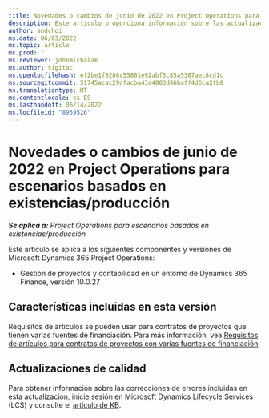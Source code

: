 ```yaml
---
title: Novedades o cambios de junio de 2022 en Project Operations para escenarios basados en existencias/producción
description: Este artículo proporciona información sobre las actualizaciones de calidad disponibles en la versión de junio de 2022 de la implementación de Project Operations para escenarios basados en existencias/producción.
author: andchoi
ms.date: 06/03/2022
ms.topic: article
ms.prod: ''
ms.reviewer: johnmichalak
ms.author: sigitac
ms.openlocfilehash: ef2be1f6286c55861e92abf5c85a5387aec8cd1c
ms.sourcegitcommit: 51745acac29dfacba43a4003d86baff4d6ca2fb8
ms.translationtype: HT
ms.contentlocale: es-ES
ms.lasthandoff: 06/14/2022
ms.locfileid: "8959526"
---
```

# <a name="whats-new-or-changed-in-project-operations-june-2022-for-stockedproduction-based-scenarios"></a>Novedades o cambios de junio de 2022 en Project Operations para escenarios basados en existencias/producción

_**Se aplica a:** Project Operations para escenarios basados en existencias/producción_

Este artículo se aplica a los siguientes componentes y versiones de Microsoft Dynamics 365 Project Operations:

- Gestión de proyectos y contabilidad en un entorno de Dynamics 365 Finance, versión 10.0.27

## <a name="features-included-in-this-release"></a>Características incluidas en esta versión

Requisitos de artículos se pueden usar para contratos de proyectos que tienen varias fuentes de financiación. Para más información, vea [Requisitos de artículos para contratos de proyectos con varias fuentes de financiación](/multiple-funding-sources-item-req.md).

## <a name="quality-updates"></a>Actualizaciones de calidad

Para obtener información sobre las correcciones de errores incluidas en esta actualización, inicie sesión en Microsoft Dynamics Lifecycle Services (LCS) y consulte el [artículo de KB](https://fix.lcs.dynamics.com/Issue/Details?bugId=673271).
